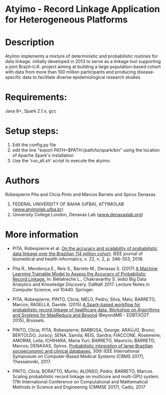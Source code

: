 # Atyimo - Record Linkage Application for Heterogeneous Platforms

# Description
AtyImo implements a mixture of deterministic and probabilistic routines for data linkage. initially developed in 2013 to serve as a linkage tool supporting a joint Brazil–U.K. project aiming at building a large population-based cohort with data from more than 100 million participants and producing disease-specific data to facilitate diverse epidemiological research studies.

# Requirements: 
Java 8+, Spark 2.1.x, gcc

# Setup steps:
1. Edit the config.py file
2. edit the line "export PATH=$PATH:/path/to/spark/bin" using the location of Apache Spark's installation
3. Use the 'run_all.sh' script to execute the atyimo. 


Authors
==============
Robespierre Pita and Clicia Pinto and Marcos Barreto and Spiros Denaxas
1. FEDERAL UNIVERSITY OF BAHIA (UFBA), ATYIMOLAB (www.atyimolab.ufba.br)
2. University College London, Denaxas Lab (www.denaxaslab.org)

More information
=================
* PITA, Robespierre et al. [On the accuracy and scalability of probabilistic data linkage over the Brazilian 114 million cohort](https://ieeexplore.ieee.org/document/8293793). IEEE journal of biomedical and health informatics, v. 22, n. 2, p. 346-353, 2018.

* Pita R., Mendonça E., Reis S., Barreto M., Denaxas S. (2017) [A Machine Learning Trainable Model to Assess the Accuracy of Probabilistic Record Linkage.](https://link.springer.com/chapter/10.1007/978-3-319-64283-3_16) In: Bellatreche L., Chakravarthy S. (eds) Big Data Analytics and Knowledge Discovery. DaWaK 2017. Lecture Notes in Computer Science, vol 10440. Springer.

* PITA, Robespierre; PINTO, Clicia; MELO, Pedro; Silva, Malu; BARRETO, Marcos; RASELLA, Davide. (2015) [A Spark-based workflow for probabilistic record linkage of healthcare data. Workshop on Algorithms and Systems for MapReduce and Beyond](http://ceur-ws.org/Vol-1330/EDBTICDT-WS2015-complete.pdf) (BeyondMR - EDBT/ICDT 2015), Brussels.


* PINTO, Clicia; PITA, Robespierre; BARBOSA, George; ARAÚJO, Bruno; BERTOLDO, Juracy; SENA, Samila; REIS, Sandra; FIACCONE, Rosemeire; AMORIM, Leila; ICHIHARA, Maria Yuri; BARRETO, Mauricio; BARRETO, Marcos; DENAXAS, Spiros. [Probabilistic integration of large Brazilian socioeconomic and clinical databases.](http://dx.doi.org/10.1109/CBMS.2017.64) 30th IEEE International Symposium on Computer-Based Medical Systems (CBMS 2017), Thessaloniki, 2017. 

* PINTO, Clicia; BORATTO, Murilo; ALONSO, Pedro; BARRETO, Marcos. Scaling probabilistic record linkage on multicore and multi-GPU system. 17th International Conference on Computational and Mathematical Methods in Science and Engineering (CMMSE 2017), Cadiz, 2017
